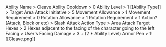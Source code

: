 Ability Name > Cleave
Ability Cooldown > 0
Ability Level > 1
[[Ability Type]] > Target Area Attack
Initiative > 5
Movement Allowance > 1
Movement Requirement > 0
Rotation Allowance > 1
Rotation Requirement > 1
Action? (Attack, Block or etc) > 
Slash Attack 
	Action Type > Area Attack
	Target Hexes > 2 Hexes adjacent to the facing of the character going to the left 
	Facing > User's Facing
	Damage > 3 + (2 * Ability Level)
	Armor Pen > 1![[Cleave.png]]